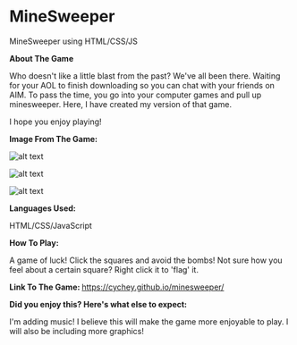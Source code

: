 # MineSweeper
MineSweeper using HTML/CSS/JS


<strong>About The Game</strong>

Who doesn't like a little blast from the past? We've all been there. Waiting for your AOL to finish downloading so you can chat with your friends on AIM. To pass the time, you go into your computer games and pull up minesweeper. Here, I have created my version of that game. 

I hope you enjoy playing!

<strong>Image From The Game: </strong>

![alt text](https://i.imgur.com/CbEgfQL.png) 

![alt text](https://i.imgur.com/ibwl5ne.png)

![alt text](https://i.imgur.com/WUQkvDC.png)

<strong>Languages Used:</strong>

HTML/CSS/JavaScript


<strong>How To Play: </strong>

A game of luck! Click the squares and avoid the bombs! Not sure how you feel about a certain square? Right click it to 'flag' it.

<strong>Link To The Game: </strong>
https://cychey.github.io/minesweeper/

<strong>Did you enjoy this? Here's what else to expect: </strong>

I'm adding music! I believe this will make the game more enjoyable to play. I will also be including more graphics!

